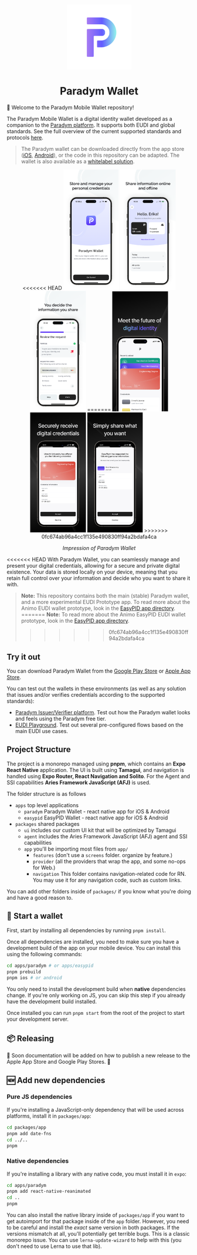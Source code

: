 <div align="center">
   <img src="assets/icon.png" alt="Animo Logo" height="176px" />
</div>

<h1 align="center"><b>Paradym Wallet</b></h1>

🚀 Welcome to the Paradym Mobile Wallet repository!

The Paradym Mobile Wallet is a digital identity wallet developed as a companion to the [Paradym platform](https://paradym.id/). It supports both EUDI and global standards. See the full overview of the current supported standards and protocols [here](https://paradym.id/products/paradym-mobile-wallet).

> The Paradym wallet can be downloaded directly from the app store ([iOS](https://apps.apple.com/nl/app/paradym-wallet/id6449846111?l=en), [Android](https://play.google.com/store/apps/details?id=id.paradym.wallet)), or the code in this repository can be adapted. The wallet is also available as a [whitelabel solution](mailto:ana@paradym.id). 

<div align="center">
<<<<<<< HEAD
  <img src="assets/ios-1.png" width="30%" />
  <img src="assets/ios-2.png" width="30%" />
  <img src="assets/ios-3.png" width="30%" />
=======
  <img src="assets/ios-1.jpg" width="30%" />
  <img src="assets/ios-2.jpg" width="30%" />
  <img src="assets/ios-3.jpg" width="30%" />
>>>>>>> 0fc674ab96a4cc1f135e490830ff94a2bdafa4ca
</div>

<p align="center"><i>Impression of Paradym Wallet</i></p>

<<<<<<< HEAD
With Paradym Wallet, you can seamlessly manage and present your digital credentials, allowing for a secure and private digital existence. Your data is stored locally on your device, meaning that you retain full control over your information and decide who you want to share it with.

> **Note:** 
> This repository contains both the main (stable) Paradym wallet, and a more experimental EUDI Prototype app. To read more about the Animo EUDI wallet prototype, look in the [EasyPID app directory](apps/easypid).
=======
> **Note:** 
> To read more about the Animo EasyPID EUDI wallet prototype, look in the [EasyPID app directory](apps/easypid).
>>>>>>> 0fc674ab96a4cc1f135e490830ff94a2bdafa4ca

## Try it out

You can download Paradym Wallet from the [Google Play Store](https://play.google.com/store/apps/details?id=id.paradym.wallet) or [Apple App Store](https://apps.apple.com/nl/app/paradym-wallet/id6449846111?l=en).

You can test out the wallets in these environments (as well as any solution that issues and/or verifies credentials according to the supported standards):

- [Paradym Issuer/Verifier platform](https://paradym.id/sign-up). Test out how the Paradym wallet looks and feels using the Paradym free tier. 
- [EUDI Playground](https://funke.animo.id/). Test out several pre-configured flows based on the main EUDI use cases.


## Project Structure

The project is a monorepo managed using **pnpm**, which contains an **Expo React Native** application. The UI is built using **Tamagui**, and navigation is handled using **Expo Router, React Navigation and Solito**. For the Agent and SSI capabilities **Aries Framework JavaScript (AFJ)** is used.

The folder structure is as follows

- `apps` top level applications
  - `paradym` Paradym Wallet - react native app for iOS & Android
  - `easypid` EasyPID Wallet - react native app for iOS & Android
- `packages` shared packages
  - `ui` includes our custom UI kit that will be optimized by Tamagui
  - `agent` includes the Aries Framework JavaScript (AFJ) agent and SSI capabilities
  - `app` you'll be importing most files from `app/`
    - `features` (don't use a `screens` folder. organize by feature.)
    - `provider` (all the providers that wrap the app, and some no-ops for Web.)
    - `navigation` This folder contains navigation-related code for RN. You may use it for any navigation code, such as custom links.

You can add other folders inside of `packages/` if you know what you're doing and have a good reason to.

## 🏁 Start a wallet

First, start by installing all dependencies by running `pnpm install`.

Once all dependencies are installed, you need to make sure you have a development build of the app on your mobile device.
You can install this using the following commands:

```sh
cd apps/paradym # or apps/easypid
pnpm prebuild
pnpm ios # or android
```

You only need to install the development build when **native** dependencies change. If you're only working on JS, you can skip this step if you already have the development build installed.

Once installed you can run `pnpm start` from the root of the project to start your development server.

## 📦 Releasing

🚧 Soon documentation will be added on how to publish a new release to the Apple App Store and Google Play Stores. 🚧

## 🆕 Add new dependencies

### Pure JS dependencies

If you're installing a JavaScript-only dependency that will be used across platforms, install it in `packages/app`:

```sh
cd packages/app
pnpm add date-fns
cd ../..
pnpm
```

### Native dependencies

If you're installing a library with any native code, you must install it in `expo`:

```sh
cd apps/paradym
pnpm add react-native-reanimated
cd ..
pnpm
```

You can also install the native library inside of `packages/app` if you want to get autoimport for that package inside of the `app` folder. However, you need to be careful and install the _exact_ same version in both packages. If the versions mismatch at all, you'll potentially get terrible bugs. This is a classic monorepo issue. You can use `lerna-update-wizard` to help with this (you don't need to use Lerna to use that lib).
